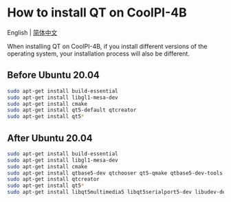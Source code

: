 # How to install QT on CoolPI-4B

English | [简体中文](./QT_Install_CN.md)


When installing QT on CoolPI-4B, if you install different versions of the operating system, your installation process will also be different.

## Before Ubuntu 20.04

```Bash
sudo apt-get install build-essential
sudo apt-get install libgl1-mesa-dev
sudo apt-get install cmake 
sudo apt-get install qt5-default qtcreator
sudo apt-get install qt5*
```

## After Ubuntu 20.04

```Bash
sudo apt-get install build-essential
sudo apt-get install libgl1-mesa-dev
sudo apt-get install cmake 
sudo apt-get install qtbase5-dev qtchooser qt5-qmake qtbase5-dev-tools
sudo apt-get install qtcreator
sudo apt-get install qt5*
sudo apt-get install libqt5multimedia5 libqt5serialport5-dev libudev-dev libmpv-dev
```
